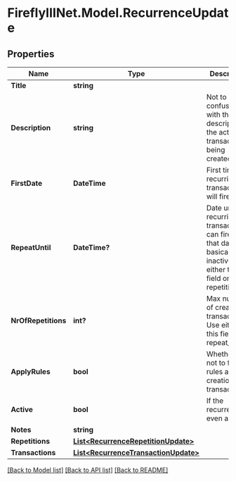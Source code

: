 # FireflyIIINet.Model.RecurrenceUpdate

## Properties

Name | Type | Description | Notes
------------ | ------------- | ------------- | -------------
**Title** | **string** |  | [optional] 
**Description** | **string** | Not to be confused with the description of the actual transaction(s) being created. | [optional] 
**FirstDate** | **DateTime** | First time the recurring transaction will fire. | [optional] 
**RepeatUntil** | **DateTime?** | Date until the recurring transaction can fire. After that date, it&#39;s basically inactive. Use either this field or repetitions. | [optional] 
**NrOfRepetitions** | **int?** | Max number of created transactions. Use either this field or repeat_until. | [optional] 
**ApplyRules** | **bool** | Whether or not to fire the rules after the creation of a transaction. | [optional] 
**Active** | **bool** | If the recurrence is even active. | [optional] 
**Notes** | **string** |  | [optional] 
**Repetitions** | [**List&lt;RecurrenceRepetitionUpdate&gt;**](RecurrenceRepetitionUpdate.md) |  | [optional] 
**Transactions** | [**List&lt;RecurrenceTransactionUpdate&gt;**](RecurrenceTransactionUpdate.md) |  | [optional] 

[[Back to Model list]](../README.md#documentation-for-models) [[Back to API list]](../README.md#documentation-for-api-endpoints) [[Back to README]](../README.md)

